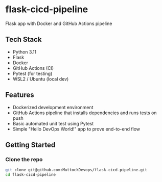 # flask-cicd-pipeline
Flask app with Docker and GitHub Actions pipeline

##  Tech Stack

- Python 3.11
- Flask
- Docker
- GitHub Actions (CI)
- Pytest (for testing)
- WSL2 / Ubuntu (local dev)

## Features

- Dockerized development environment
- GitHub Actions pipeline that installs dependencies and runs tests on push
- Basic automated unit test using Pytest
- Simple "Hello DevOps World!" app to prove end-to-end flow

## Getting Started

### Clone the repo
```bash
git clone git@github.com:MuttockDevops/flask-cicd-pipeline.git
cd flask-cicd-pipeline
